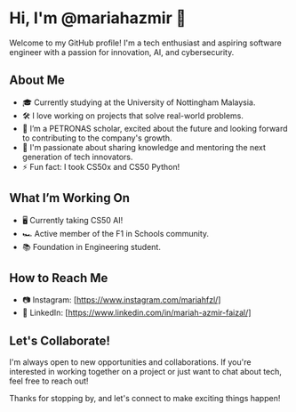 # Hi, I'm @mariahazmir 👋

Welcome to my GitHub profile! I'm a tech enthusiast and aspiring software engineer with a passion for innovation, AI, and cybersecurity.

## About Me

- 🎓 Currently studying at the University of Nottingham Malaysia.
- 🛠️ I love working on projects that solve real-world problems.
- 🌱 I’m a PETRONAS scholar, excited about the future and looking forward to contributing to the company's growth.
- 💬 I'm passionate about sharing knowledge and mentoring the next generation of tech innovators.
- ⚡ Fun fact: I took CS50x and CS50 Python!

## What I’m Working On

- 🖥️ Currently taking CS50 AI!
- 🏎️ Active member of the F1 in Schools community.
- 📚 Foundation in Engineering student.

## How to Reach Me

- 📷 Instagram: [https://www.instagram.com/mariahfzl/]
- 💼 LinkedIn: [https://www.linkedin.com/in/mariah-azmir-faizal/]

## Let's Collaborate!

I'm always open to new opportunities and collaborations. If you're interested in working together on a project or just want to chat about tech, feel free to reach out!

Thanks for stopping by, and let's connect to make exciting things happen!

